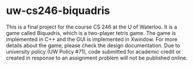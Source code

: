# uw-cs246-biquadris
This is a final project for the course CS 246 at the U of Waterloo. It is a game called Biquadris, which is a two-player tetris game. The game is implemented in C++ and the GUI is implemented in Xwindow. For more details about the game, please check the design documentation. Due to university policy (UW Policy #71), code submitted for academic credit or created in response to an assignment problem will not be published online.
